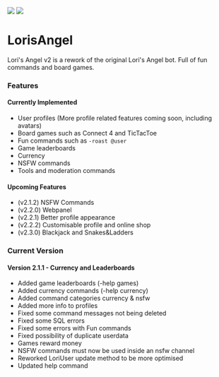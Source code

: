 [![](https://img.shields.io/badge/Invite%20to%20server-68-blue)](https://discordapp.com/oauth2/authorize?client_id=729696788097007717&scope=bot&permissions=44032)
[![](https://img.shields.io/github/sponsors/byBlurr?style=flat)](https://github.com/sponsors/byBlurr)

# LorisAngel
Lori's Angel v2 is a rework of the original Lori's Angel bot. Full of fun commands and board games.

### Features
#### Currently Implemented
- User profiles (More profile related features coming soon, including avatars)
- Board games such as Connect 4 and TicTacToe
- Fun commands such as `-roast @user`
- Game leaderboards
- Currency
- NSFW commands
- Tools and moderation commands

#### Upcoming Features
- (v2.1.2) NSFW Commands
- (v2.2.0) Webpanel 
- (v2.2.1) Better profile appearance
- (v2.2.2) Customisable profile and online shop
- (v2.3.0) Blackjack and Snakes&Ladders

### Current Version
#### Version 2.1.1 - Currency and Leaderboards
- Added game leaderboards (-help games)
- Added currency commands (-help currency)
- Added command categories currency & nsfw
- Added more info to profiles
- Fixed some command messages not being deleted
- Fixed some SQL errors
- Fixed some errors with Fun commands
- Fixed possibility of duplicate userdata
- Games reward money
- NSFW commands must now be used inside an nsfw channel
- Reworked LoriUser update method to be more optimised
- Updated help command
